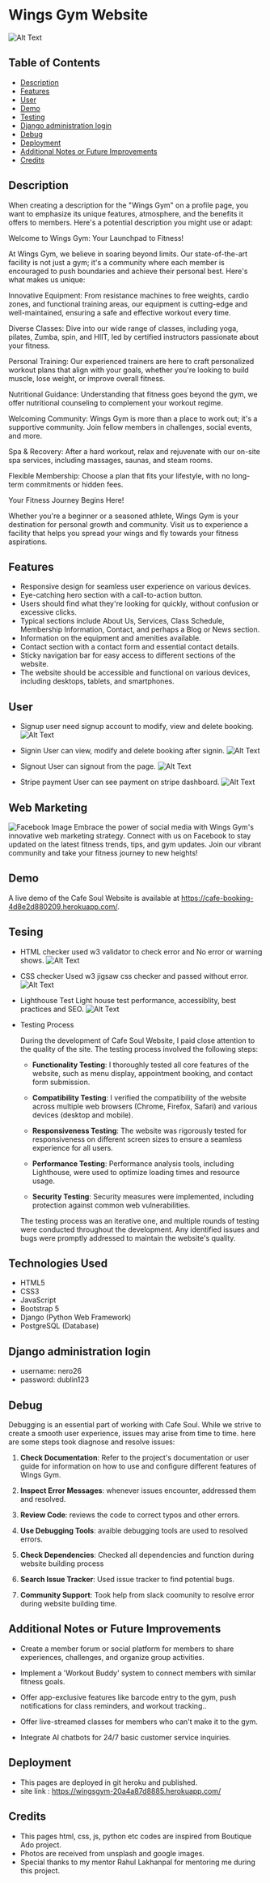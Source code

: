 

# Wings Gym Website
![Alt Text](media/frontpage.jpg)



## Table of Contents

- [Description](#description)
- [Features](#features)
- [User](#user)
- [Demo](#demo)
- [Testing](#testing)
- [Django administration login](#admin)
- [Debug](#debug)
- [Deployment](#deployment)
- [Additional Notes or Future Improvements](#additional)
- [Credits](#credits)

## Description


When creating a description for the "Wings Gym" on a profile page, you want to emphasize its unique features, atmosphere, and the benefits it offers to members. Here's a potential description you might use or adapt:

Welcome to Wings Gym: Your Launchpad to Fitness!

At Wings Gym, we believe in soaring beyond limits. Our state-of-the-art facility is not just a gym; it's a community where each member is encouraged to push boundaries and achieve their personal best. Here's what makes us unique:

Innovative Equipment: From resistance machines to free weights, cardio zones, and functional training areas, our equipment is cutting-edge and well-maintained, ensuring a safe and effective workout every time.

Diverse Classes: Dive into our wide range of classes, including yoga, pilates, Zumba, spin, and HIIT, led by certified instructors passionate about your fitness.

Personal Training: Our experienced trainers are here to craft personalized workout plans that align with your goals, whether you're looking to build muscle, lose weight, or improve overall fitness.

Nutritional Guidance: Understanding that fitness goes beyond the gym, we offer nutritional counseling to complement your workout regime.

Welcoming Community: Wings Gym is more than a place to work out; it's a supportive community. Join fellow members in challenges, social events, and more.

Spa & Recovery: After a hard workout, relax and rejuvenate with our on-site spa services, including massages, saunas, and steam rooms.

Flexible Membership: Choose a plan that fits your lifestyle, with no long-term commitments or hidden fees.

Your Fitness Journey Begins Here!

Whether you're a beginner or a seasoned athlete, Wings Gym is your destination for personal growth and community. Visit us to experience a facility that helps you spread your wings and fly towards your fitness aspirations.

## Features

- Responsive design for seamless user experience on various devices.
- Eye-catching hero section with a call-to-action button.
- Users should find what they're looking for quickly, without confusion or excessive clicks.
- Typical sections include About Us, Services, Class Schedule, Membership Information, Contact, and perhaps a Blog or News section.
- Information on the equipment and amenities available.
- Contact section with a contact form and essential contact details.
- Sticky navigation bar for easy access to different sections of the website.
- The website should be accessible and functional on various devices, including desktops, tablets, and smartphones.

## User

- Signup
user need signup account to modify, view and delete booking.
![Alt Text](media/signupgym.jpg)

- Signin
User can view, modify and delete booking after signin.
![Alt Text](media/signingym.jpg)

- Signout
User can signout from the page.
![Alt Text](media/signoutgym.jpg)

- Stripe payment
User can see payment on stripe dashboard.
![Alt Text](media/stripegym.jpg)

## Web Marketing
![Facebook Image](media/fabebook.jpg)
Embrace the power of social media with Wings Gym's innovative web marketing strategy. Connect with us on Facebook to stay updated on the latest fitness trends, tips, and gym updates. Join our vibrant community and take your fitness journey to new heights!



## Demo

A live demo of the Cafe Soul Website is available at https://cafe-booking-4d8e2d880209.herokuapp.com/.


## Tesing

- HTML checker
used w3 validator to check error and No error or warning shows.
![Alt Text](media/htmlcheckergym.jpg)

- CSS checker
Used w3 jigsaw css checker and passed without error.
![Alt Text](media/cssvalidatorgym.jpg)

- Lighthouse Test
Light house test performance, accessiblity, best practices and SEO.
![Alt Text](media/lighthouse.jpg)


- Testing Process

    During the development of Cafe Soul Website, I paid close attention to the quality of the site. The testing process involved the following steps:

    - **Functionality Testing**: I thoroughly tested all core features of the website, such as menu display, appointment booking, and contact form submission.

    - **Compatibility Testing**: I verified the compatibility of the website across multiple web browsers (Chrome, Firefox, Safari) and various devices (desktop and mobile).

    - **Responsiveness Testing**: The website was rigorously tested for responsiveness on different screen sizes to ensure a seamless experience for all users.

    - **Performance Testing**: Performance analysis tools, including Lighthouse, were used to optimize loading times and resource usage.

    - **Security Testing**: Security measures were implemented, including protection against common web vulnerabilities.

    

    The testing process was an iterative one, and multiple rounds of testing were conducted throughout the development. Any identified issues and bugs were promptly addressed to maintain the website's quality.


## Technologies Used

- HTML5
- CSS3
- JavaScript
- Bootstrap 5
- Django (Python Web Framework)
- PostgreSQL (Database)

## Django administration login

- username: nero26
- password: dublin123


## Debug

Debugging is an essential part of working with Cafe Soul. While we strive to create a smooth user experience, issues may arise from time to time. here are some steps took  diagnose and resolve issues:

1. **Check Documentation**: Refer to the project's documentation or user guide for information on how to use and configure different features of Wings Gym.

2. **Inspect Error Messages**: whenever issues encounter, addressed them and resolved.

3. **Review Code**: reviews the code to correct typos and other errors.

4. **Use Debugging Tools**: avaible debugging tools are used to resolved errors.

5. **Check Dependencies**: Checked all dependencies and function during website building process

6. **Search Issue Tracker**: Used issue tracker to find potential bugs.

7. **Community Support**: Took help from slack coomunity to resolve error during website building time.



## Additional Notes or Future Improvements
    
- Create a member forum or social platform for members to share experiences, challenges, and organize group activities.

- Implement a 'Workout Buddy' system to connect members with similar fitness goals.

- Offer app-exclusive features like barcode entry to the gym, push notifications for class reminders, and workout tracking..

- Offer live-streamed classes for members who can't make it to the gym.

- Integrate AI chatbots for 24/7 basic customer service inquiries.



## Deployment


- This pages are deployed in git heroku and published.
- site link : https://wingsgym-20a4a87d8885.herokuapp.com/



## Credits


- This pages html, css, js, python etc codes are inspired from Boutique Ado project.
- Photos are received from unsplash and google images. 
- Special thanks to my mentor Rahul Lakhanpal for mentoring me during this project.

